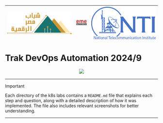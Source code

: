 | ![Image 1](1.svg) | ![Image 2](2.png) | ![Image 3](3.svg) |
|--------------------------------------|--------------------------------------|--------------------------------------|

# Trak DevOps Automation **2024/9**

<p align="center">
  <a href="https://skillicons.dev">
    <img src="https://skillicons.dev/icons?i=linux,docker,kubernetes,bash,ansible,vscode" />
  </a>
</p>


---

> [!IMPORTANT]
> Each directory of the k8s labs contains a `README.md` file that explains each step and question, along with a detailed description of how it was implemented. The file also includes relevant screenshots for better understanding.

---

